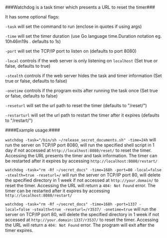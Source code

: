 ###Watchdog is a task timer which presents a URL to reset the timer###

It has some optional flags:

`-task` will set the command to run (enclose in quotes if using args)

`-time` will set the timer duration (use Go language time.Duration notation eg. 10h46m19s . defaults to 1s)

`-port` will set the TCP/IP port to listen on (defaults to port 8080)

`-local` controls if the web server is only listening on `localhost` (Set true or false, defaults to true)

`-stealth` controls if the web server hides the task and timer information (Set true or false, defaults to false)

`-onetime` controls if the program exits after running the task once (Set true or false, defaults to false)

`-reseturl` will set the url path to reset the timer (defaults to "/reset/")

`-restarturl` will set the url path to restart the timer after it expires (defaults to "/restart/")

####Example usage:####

`watchdog -task="/bin/sh ~/release_secret_documents.sh" -time=24h` will run the server on TCP/IP port 8080, will run the specified shell script in 1 day if not accessed at `http://localhost:8080/reset/` to reset the timer. Accessing the URL presents the timer and task information. The timer can be restarted after it expires by accessing `http://localhost:8080/restart/`

`watchdog -task="rm -Rf ~/secret_docs" -time=168h -port=80 -local=false -stealth=true -reseturl=/` will run the server on TCP/IP port 80, will delete the specified directory in 1 week if not accessed at `http://your.domain/` to reset the timer. Accessing the URL will return a `404: Not Found` error. The timer can be restarted after it expires by accessing `http://localhost:8080/restart/`

`watchdog -task="rm -Rf ~/secret_docs" -time=168h -port=1337 -local=false -stealth=true -reseturl=/r3537/ -onetime=true` will run the server on TCP/IP port 80, will delete the specified directory in 1 week if not accessed at `http://your.domain:1337/r3537/` to reset the timer. Accessing the URL will return a `404: Not Found` error. The program will exit after the timer expires.